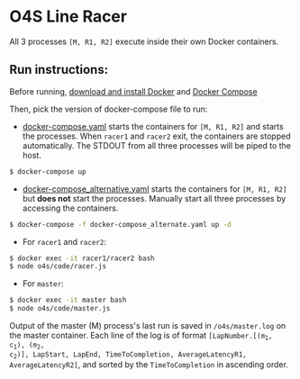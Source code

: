# O4S Line Racer

All 3 processes `[M, R1, R2]` execute inside their own Docker containers.

## Run instructions:

Before running, [download and install Docker](https://www.docker.com/products/docker-desktop) and [Docker Compose](https://docs.docker.com/compose/install/)

Then, pick the version of docker-compose file to run:
* [docker-compose.yaml](https://github.com/sharma-divyanshu/o4s_line_racer/blob/master/docker-compose.yaml) starts the containers for `[M, R1, R2]` and starts the processes. When `racer1` and `racer2` exit, the containers are stopped automatically. The STDOUT from all three processes will be piped to the host.
```bash
$ docker-compose up
```
* [docker-compose_alternative.yaml](https://github.com/sharma-divyanshu/o4s_line_racer/blob/master/docker-compose_alternative.yaml) starts the containers for `[M, R1, R2]` but **does not** start the processes. Manually start all three processes by accessing the containers.
```bash
$ docker-compose -f docker-compose_alternate.yaml up -d
```
  - For `racer1` and `racer2`:
```bash
$ docker exec -it racer1/racer2 bash
$ node o4s/code/racer.js
```
  - For `master`:
```bash
$ docker exec -it master bash
$ node o4s/code/master.js
```
Output of the master (M) process's last run is saved in `/o4s/master.log` on the master container. Each line of the log is of format `[LapNumber.`<code>[(m<sub>1</sub>, c<sub>1</sub>), (m<sub>2</sub>, c<sub>2</sub>)]</code>`, LapStart, LapEnd, TimeToCompletion, AverageLatencyR1, AverageLatencyR2]`, and sorted by the `TimeToCompletion` in ascending order.
